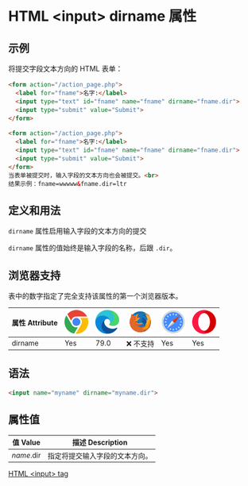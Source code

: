 HTML \<input> dirname 属性
===

## 示例

将提交字段文本方向的 HTML 表单：

```html
<form action="/action_page.php">
  <label for="fname">名字:</label>
  <input type="text" id="fname" name="fname" dirname="fname.dir">
  <input type="submit" value="Submit">
</form>
```

```html idoc:preview:iframe
<form action="/action_page.php">
  <label for="fname">名字:</label>
  <input type="text" id="fname" name="fname" dirname="fname.dir">
  <input type="submit" value="Submit">
</form>
当表单被提交时，输入字段的文本方向也会被提交。<br>
结果示例：fname=wwwww&fname.dir=ltr 
```

## 定义和用法

`dirname` 属性启用输入字段的文本方向的提交

`dirname` 属性的值始终是输入字段的名称，后跟 `.dir`。

## 浏览器支持

表中的数字指定了完全支持该属性的第一个浏览器版本。

| 属性 Attribute | ![chrome][1] | ![edge][2] | ![firefox][3] | ![safari][4] | ![opera][5] |
| ------- | --- | --- | --- | --- | --- |
| dirname   | Yes | 79.0 | ❌ 不支持 | Yes | Yes |
<!--rehype:style=width: 100%; display: inline-table;-->

## 语法

```html
<input name="myname" dirname="myname.dir">
```

## 属性值

| 值 Value | 描述 Description |
| ----- | ----- |
| *name*.dir | 指定将提交输入字段的文本方向。 |
<!--rehype:style=width: 100%; display: inline-table;-->


[HTML \<input> tag](./input.md "HTML input 标签参考")

[1]: ../assets/chrome.svg
[2]: ../assets/edge.svg
[3]: ../assets/firefox.svg
[4]: ../assets/safari.svg
[5]: ../assets/opera.svg
